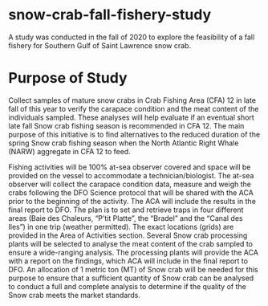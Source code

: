 # snow-crab-fall-fishery-study

A study was conducted in the fall of 2020 to explore the feasibility of a fall fishery for Southern Gulf of Saint Lawrence snow crab.

# Purpose of Study

Collect samples of mature snow crabs in Crab Fishing Area (CFA) 12 in late fall of this year to verify the carapace condition and the meat content of the individuals sampled. These analyses will help evaluate if an eventual short late fall Snow crab fishing season is recommended in CFA 12. The main purpose of this initiative is to find alternatives to the reduced duration of the spring Snow crab fishing season when the North Atlantic Right Whale (NARW) aggregate in CFA 12 to feed.

Fishing activities will be 100% at-sea observer covered and space will be provided on the vessel to accommodate a technician/biologist. The at-sea observer will collect the carapace condition data, measure and weigh the crabs following the DFO Science protocol that will be shared with the ACA prior to the beginning of the activity. The ACA will include the results in the final report to DFO. The plan is to set and retrieve traps in four different areas (Baie des Chaleurs, “P’tit Platte”, the “Bradel” and the “Canal des Iles”) in one trip (weather permitted). The exact locations (grids) are provided in the Area of Activities section. Several Snow crab processing plants will be selected to analyse the meat content of the crab sampled to ensure a wide-ranging analysis. The processing plants will provide the ACA with a report on the findings, which ACA will include in the final report to DFO. An allocation of 1 metric ton (MT) of Snow crab will be needed for this purpose to ensure that a sufficient quantity of Snow crab can be analysed to conduct a full and complete analysis to determine if the quality of the Snow crab meets the market standards.
